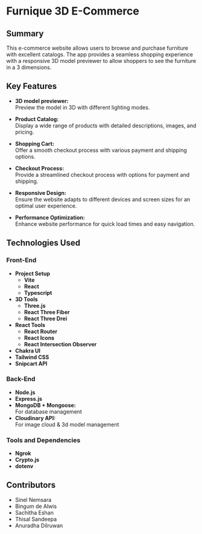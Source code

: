 # Furnique 3D E-Commerce

## Summary

This e-commerce website allows users to browse and purchase furniture with excellent catalogs. The app provides a seamless shopping experience with a responsive 3D model previewer to allow shoppers to see the furniture in a 3 dimensions.

## Key Features

- **3D model previewer:**
  </br>
  Preview the model in 3D with different lighting modes.
- **Product Catalog:**
  </br>
  Display a wide range of products with detailed descriptions, images, and pricing.
- **Shopping Cart:**
  </br>
  Offer a smooth checkout process with various payment and shipping options.
- **Checkout Process:**
  </br>
  Provide a streamlined checkout process with options for payment and shipping.

- **Responsive Design:**
  </br>
  Ensure the website adapts to different devices and screen sizes for an optimal user experience.
- **Performance Optimization:**
  </br>
  Enhance website performance for quick load times and easy navigation.

## Technologies Used

### Front-End

- **Project Setup**
  - **Vite**
  - **React**
  - **Typescript**
- **3D Tools**
  - **Three.js**
  - **React Three Fiber**
  - **React Three Drei**
- **React Tools**
  - **React Router**
  - **React Icons**
  - **React Intersection Observer**
- **Chakra UI**
- **Tailwind CSS**
- **Snipcart API**

### Back-End

- **Node.js**
- **Express.js**
- **MongoDB + Mongoose:**
  </br>
  For database management
- **Cloudinary API:**
  </br>
  For image cloud & 3d model management

### Tools and Dependencies

- **Ngrok**
- **Crypto.js**
- **dotenv**

## Contributors

- Sinel Nemsara
- Bingum de Alwis
- Sachitha Eshan
- Thisal Sandeepa
- Anuradha Dilruwan
